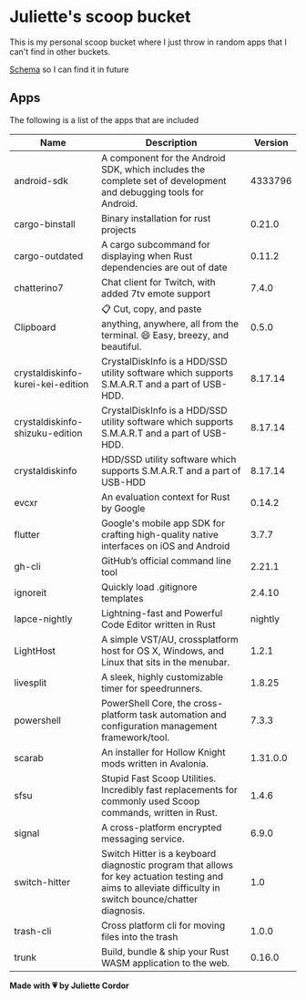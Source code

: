 # Juliette's scoop bucket

This is my personal scoop bucket where I just throw in random apps that I can't find in other buckets.

[Schema](https://raw.githubusercontent.com/ScoopInstaller/Scoop/master/schema.json) so I can find it in future

## Apps

The following is a list of the apps that are included

| Name       | Description       | Version       |
| ---------- | ----------------- | ------------- |
|android-sdk|A component for the Android SDK, which includes the complete set of development and debugging tools for Android.|4333796|
|cargo-binstall|Binary installation for rust projects|0.21.0|
|cargo-outdated|A cargo subcommand for displaying when Rust dependencies are out of date|0.11.2|
|chatterino7|Chat client for Twitch, with added 7tv emote support|7.4.0|
|Clipboard|📋 Cut, copy, and paste anything, anywhere, all from the terminal. 😄 Easy, breezy, and beautiful.|0.5.0|
|crystaldiskinfo-kurei-kei-edition|CrystalDiskInfo is a HDD/SSD utility software which supports S.M.A.R.T and a part of USB-HDD.|8.17.14|
|crystaldiskinfo-shizuku-edition|CrystalDiskInfo is a HDD/SSD utility software which supports S.M.A.R.T and a part of USB-HDD.|8.17.14|
|crystaldiskinfo|HDD/SSD utility software which supports S.M.A.R.T and a part of USB-HDD|8.17.14|
|evcxr|An evaluation context for Rust by Google|0.14.2|
|flutter|Google's mobile app SDK for crafting high-quality native interfaces on iOS and Android|3.7.7|
|gh-cli|GitHub’s official command line tool|2.21.1|
|ignoreit|Quickly load .gitignore templates|2.4.10|
|lapce-nightly|Lightning-fast and Powerful Code Editor written in Rust|nightly|
|LightHost|A simple VST/AU, crossplatform host for OS X, Windows, and Linux that sits in the menubar.|1.2.1|
|livesplit|A sleek, highly customizable timer for speedrunners.|1.8.25|
|powershell|PowerShell Core, the cross-platform task automation and configuration management framework/tool.|7.3.3|
|scarab|An installer for Hollow Knight mods written in Avalonia.|1.31.0.0|
|sfsu|Stupid Fast Scoop Utilities. Incredibly fast replacements for commonly used Scoop commands, written in Rust.|1.4.6|
|signal|A cross-platform encrypted messaging service.|6.9.0|
|switch-hitter|Switch Hitter is a keyboard diagnostic program that allows for key actuation testing and aims to alleviate difficulty in switch bounce/chatter diagnosis.|1.0|
|trash-cli|Cross platform cli for moving files into the trash|1.0.0|
|trunk|Build, bundle & ship your Rust WASM application to the web. |0.16.0|


**Made with 💗 by Juliette Cordor**

